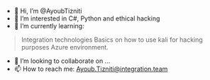 - 👋 Hi, I’m @AyoubTizniti
- 👀 I’m interested in C#, Python and ethical hacking
- 🌱 I’m currently learning: 
> Integration technologies
> Basics on how to use kali for hacking purposes
> Azure environment. 
- 💞️ I’m looking to collaborate on ...
- 📫 How to reach me: Ayoub.Tizniti@integration.team

<!---
AyoubTizniti/AyoubTizniti is a ✨ special ✨ repository because its `README.md` (this file) appears on your GitHub profile.
You can click the Preview link to take a look at your changes.
--->
